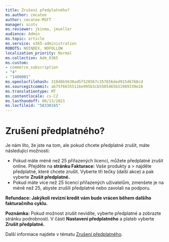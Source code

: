 ```yaml
---
title: Zrušení předplatného?
ms.author: cmcatee
author: cmcatee-MSFT
manager: scotv
ms.reviewer: jkinma, jmueller
audience: Admin
ms.topic: article
ms.service: o365-administration
ROBOTS: NOINDEX, NOFOLLOW
localization_priority: Normal
ms.collection: Adm_O365
ms.custom:
- commerce_subscription
- "4"
- "1400001"
ms.openlocfilehash: 310d8b5630ad5f520567c357656ded915d6768cd
ms.sourcegitcommit: ab75f66355116e995b3cb5505465b31989339e28
ms.translationtype: MT
ms.contentlocale: cs-CZ
ms.lasthandoff: 08/13/2021
ms.locfileid: "58330165"
---
```

# <a name="canceling-your-subscription"></a>Zrušení předplatného?

Je nám líto, že jste na tom, ale pokud chcete předplatné zrušit, máte následující možnosti:
  
- Pokud máte méně než 25 přiřazených licencí, můžete předplatné zrušit online. Přejděte na **stránku Fakturace:** Vaše produkty a \> **[](https://go.microsoft.com/fwlink/p/?linkid=842054)** najděte předplatné, které chcete zrušit. Vyberte tři tečky (další akce) a pak vyberte **Zrušit předplatné.**
- Pokud máte více než 25 licencí přiřazených uživatelům, zmenšete [](https://docs.microsoft.com/microsoft-365/business-video/get-help-support)je na méně než 25, abyste zrušili předplatné nebo zavolali na podporu.
  
**Refundace: Jakýkoli revizní kredit vám bude vrácen během dalšího fakturačního cyklu.**

**Poznámka:** Pokud možnost zrušit nevidíte, vyberte předplatné a zobrazte stránku podrobností. V části **Nastavení předplatného** a plateb vyberte **Zrušit předplatné.**

Další informace najdete v tématu [Zrušení předplatného](https://docs.microsoft.com/microsoft-365/commerce/subscriptions/cancel-your-subscription).
